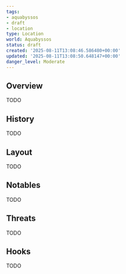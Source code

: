 ```yaml
---
tags:
- aquabyssos
- draft
- location
type: Location
world: Aquabyssos
status: draft
created: '2025-08-11T13:08:46.586480+00:00'
updated: '2025-08-11T13:08:50.648147+00:00'
danger_level: Moderate
---
```



## Overview

TODO
## History

TODO
## Layout

TODO
## Notables

TODO
## Threats

TODO
## Hooks

TODO
